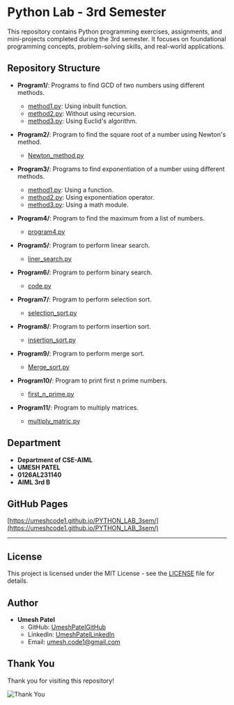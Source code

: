 # Python Lab - 3rd Semester

This repository contains Python programming exercises, assignments, and mini-projects completed during the 3rd semester. It focuses on foundational programming concepts, problem-solving skills, and real-world applications.

## Repository Structure

- **Program1/**: Programs to find GCD of two numbers using different methods.
  - [method1.py](Program1/method1.py): Using inbuilt function.
  - [method2.py](Program1/method2.py): Without using recursion.
  - [method3.py](Program1/method3.py): Using Euclid's algorithm.

- **Program2/**: Program to find the square root of a number using Newton's method.
  - [Newton_method.py](Program2/Newton_method.py)

- **Program3/**: Programs to find exponentiation of a number using different methods.
  - [method1.py](Program3/method1.py): Using a function.
  - [method2.py](Program3/method2.py): Using exponentiation operator.
  - [method3.py](Program3/method3.py): Using a math module.

- **Program4/**: Program to find the maximum from a list of numbers.
  - [program4.py](Program4/program4.py)

- **Program5/**: Program to perform linear search.
  - [liner_search.py](Program5/liner_search.py)

- **Program6/**: Program to perform binary search.
  - [code.py](Program6/code.py)

- **Program7/**: Program to perform selection sort.
  - [selection_sort.py](Program7/selection_sort.py)

- **Program8/**: Program to perform insertion sort.
  - [insertion_sort.py](Program8/insertion_sort.py)

- **Program9/**: Program to perform merge sort.
  - [Merge_sort.py](Program9/Merge_sort.py)

- **Program10/**: Program to print first n prime numbers.
  - [first_n_prime.py](Program10/first_n_prime.py)

- **Program11/**: Program to multiply matrices.
  - [multiply_matric.py](Program11/multiply_matric.py)

## Department
- **Department of CSE-AIML**
- **UMESH PATEL**
- **0126AL231140**
- **AIML 3rd B**

## GitHub Pages
[https://umeshcode1.github.io/PYTHON_LAB_3sem/](https://umeshcode1.github.io/PYTHON_LAB_3sem/)

---


## License

This project is licensed under the MIT License - see the [LICENSE](LICENSE) file for details.

## Author

- **Umesh Patel**
  - GitHub: [UmeshPatelGitHub](https://github.com/UmeshPatelGitHub)
  - LinkedIn: [UmeshPatelLinkedIn](https://linkedin.com/in/UmeshPatelLinkedIn)
  - Email: [umesh.code1@gmail.com](mailto:umesh.code1@gmail.com)

## Thank You

Thank you for visiting this repository! 

![Thank You](https://media.giphy.com/media/3o7aD2saalBwwftBIY/giphy.gif)